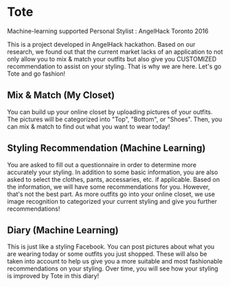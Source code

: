 # Tote

Machine-learning supported Personal Stylist : AngelHack Toronto 2016

This is a project developed in AngelHack hackathon. Based on our research, we found out that the current market lacks of an application to not only allow you to mix & match your outfits but also give you CUSTOMIZED recommendation to assist on your styling. That is why we are here. Let's go Tote and go fashion!

## Mix & Match (My Closet)
You can build up your online closet by uploading pictures of your outfits. The pictures will be categorized into "Top", "Bottom", or "Shoes". Then, you can mix & match to find out what you want to wear today!

## Styling Recommendation (Machine Learning)
You are asked to fill out a questionnaire in order to determine more accurately your styling. In addition to some basic information, you are also asked to select the clothes, pants, accessaries, etc. if applicable. Based on the information, we will have some recommendations for you. However, that's not the best part. As more outfits go into your online closet, we use image recognition to categorized your current styling and give you further recommendations!

## Diary (Machine Learning)
This is just like a styling Facebook. You can post pictures about what you are wearing today or some outfits you just shopped. These will also be taken into account to help us give you a more suitable and most fashionable recommendations on your styling. Over time, you will see how your styling is improved by Tote in this diary!

